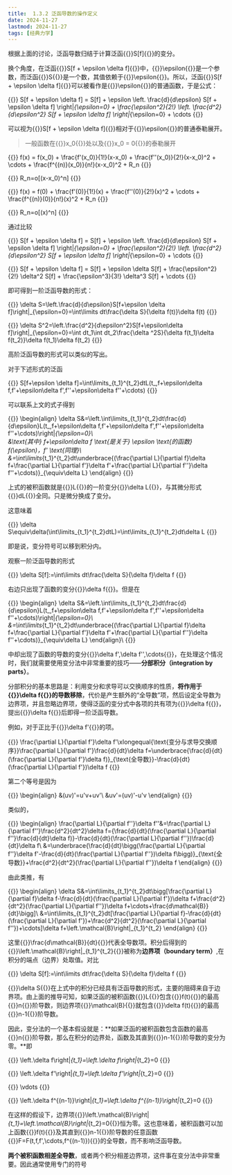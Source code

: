 ```yaml
---
title:  1.3.2 泛函导数的操作定义
date: 2024-11-27
lastmod: 2024-11-27
tags: [经典力学]
---
```


根据上面的讨论，泛函导数归结于计算泛函{{<latex display="false">}}S[f]{{</latex>}}的变分。

换个角度，在泛函{{<latex display="false">}}S[f + \epsilon \delta f]{{</latex>}}中，{{<latex display="false">}}\epsilon{{</latex>}}是一个参数，而泛函{{<latex display="false">}}S{{</latex>}}是一个数，其值依赖于{{<latex display="false">}}\epsilon{{</latex>}}。所以，泛函{{<latex display="false">}}S[f + \epsilon \delta f]{{</latex>}}可以被看作是{{<latex display="false">}}\epsilon{{</latex>}}的普通函数，于是公式：

{{<latex display="true">}}
S[f + \epsilon \delta f] = S[f] + \epsilon \left. \frac{d}{d\epsilon} S[f + \epsilon \delta f] \right|_{\epsilon=0} + \frac{\epsilon^2}{2!} \left. \frac{d^2}{d\epsilon^2} S[f + \epsilon \delta f] \right|_{\epsilon=0} + \cdots
{{</latex>}}

可以视为{{<latex display="false">}}S[f + \epsilon \delta f]{{</latex>}}相对于{{<latex display="false">}}\epsilon{{</latex>}}的普通泰勒展开。

>一般函数在{{<latex display="false">}}x_0{{</latex>}}处以及{{<latex display="false">}}x_0 = 0{{</latex>}}的泰勒展开

{{<latex display="true">}}
f(x) = f(x_0) + \frac{f'(x_0)}{1!}(x-x_0) + \frac{f''(x_0)}{2!}(x-x_0)^2 + \cdots + \frac{f^{(n)}(x_0)}{n!}(x-x_0)^2 + R_n
{{</latex>}}

{{<latex display="true">}}
R_n=o[(x-x_0)^n]
{{</latex>}}

{{<latex display="true">}}
f(x) = f(0) + \frac{f'(0)}{1!}(x) + \frac{f''(0)}{2!}(x)^2 + \cdots + \frac{f^{(n)}(0)}{n!}(x)^2 + R_n
{{</latex>}}

{{<latex display="true">}}
R_n=o[(x)^n]
{{</latex>}}

通过比较

{{<latex display="true">}}
S[f + \epsilon \delta f] = S[f] + \epsilon \left. \frac{d}{d\epsilon} S[f + \epsilon \delta f] \right|_{\epsilon=0} + \frac{\epsilon^2}{2!} \left. \frac{d^2}{d\epsilon^2} S[f + \epsilon \delta f] \right|_{\epsilon=0} + \cdots
{{</latex>}}

{{<latex display="true">}}
S[f + \epsilon \delta f] = S[f] + \epsilon \delta S[f] + \frac{\epsilon^2}{2!} \delta^2 S[f] + \frac{\epsilon^3}{3!} \delta^3 S[f] + \cdots
{{</latex>}}

即可得到一阶泛函导数的形式：

{{<latex display="true">}}
\delta S=\left.\frac{d}{d\epsilon}S[f+\epsilon \delta f]\right|_{\epsilon=0}=\int\limits dt\frac{\delta S}{\delta f(t)}\delta f(t)
{{</latex>}}

{{<latex display="true">}}
\delta S^2=\left.\frac{d^2}{d\epsilon^2}S[f+\epsilon\delta f]\right|_{\epsilon=0}=\int dt_1\int dt_2\frac{\delta ^2S}{\delta f(t_1)\delta f(t_2)}\delta f(t_1)\delta f(t_2)
{{</latex>}}

高阶泛函导数的形式可以类似的写出。

对于下述形式的泛函 

{{<latex display="true">}}
S[f+\epsilon \delta f]=\int\limits_{t_1}^{t_2}dtL(t_,f+\epsilon\delta f,f'+\epsilon\delta f',f''+\epsilon\delta f''+\cdots)
{{</latex>}}

可以联系上文的式子得到 

{{<latex display="true">}}
\begin{align}
\delta S&=\left.\int\limits_{t_1}^{t_2}dt\frac{d}{d\epsilon}L(t_,f+\epsilon\delta f,f'+\epsilon\delta f',f''+\epsilon\delta f''+\cdots)\right|_{\epsilon=0}\\  
&\text{其中} f+\epsilon\delta f \text{是关于} \epsilon \text{的函数} f(\epsilon)，f' \text{同理}\\ 
&=\int\limits_{t_1}^{t_2}dt\underbrace{(\frac{\partial L}{\partial f}\delta f+\frac{\partial L}{\partial f'}\delta f'+\frac{\partial L}{\partial f''}\delta f''+\cdots)}_{\equiv\delta L} 
\end{align}
{{</latex>}}

上式的被积函数就是{{<latex display="false">}}L{{</latex>}}的一阶变分{{<latex display="false">}}\delta L{{</latex>}}，与其微分形式{{<latex display="false">}}dL{{</latex>}}全同。只是微分换成了变分。

这意味着

{{<latex display="true">}}
\delta S\equiv\delta(\int\limits_{t_1}^{t_2}dtL)=\int\limits_{t_1}^{t_2}dt\delta L
{{</latex>}}

即是说，变分符号可以移到积分内。

观察一阶泛函导数的形式 

{{<latex display="true">}}
\delta S[f]:=\int\limits dt\frac{\delta S}{\delta f}\delta f
{{</latex>}}

右边只出现了函数的变分{{<latex display="false">}}\delta f{{</latex>}}。但是在

{{<latex display="true">}}
\begin{align} \delta S&=\left.\int\limits_{t_1}^{t_2}dt\frac{d}{d\epsilon}L(t_,f+\epsilon\delta f,f'+\epsilon\delta f',f''+\epsilon\delta f''+\cdots)\right|_{\epsilon=0}\\ &=\int\limits_{t_1}^{t_2}dt\underbrace{(\frac{\partial L}{\partial f}\delta f+\frac{\partial L}{\partial f'}\delta f'+\frac{\partial L}{\partial f''}\delta f''+\cdots)}_{\equiv\delta L} \end{align}\\
{{</latex>}}

中却出现了函数的导数的变分{{<latex display="false">}}\delta f',\delta f'',\cdots{{</latex>}}，在处理这个情况时，我们就需要使用变分法中非常重要的技巧——**分部积分（integration by parts）**。

分部积分的基本思路是：利用变分和求导可以交换顺序的性质，**将作用于{{<latex display="false">}}\delta f{{</latex>}}的导数移除**，代价是产生额外的“全导数”项，然后设定全导数为边界项，并且忽略边界项，使得泛函的变分式中各项的共有项为{{<latex display="false">}}\delta f{{</latex>}}，提出{{<latex display="false">}}\delta f{{</latex>}}后即得一阶泛函导数。

例如，对于正比于{{<latex display="false">}}\delta f'{{</latex>}}的项。

{{<latex display="true">}}
\frac{\partial L}{\partial f'}\delta f'\xlongequal{\text{变分与求导交换顺序}}\frac{\partial L}{\partial f'}\frac{d}{dt}\delta f=\underbrace{\frac{d}{dt}(\frac{\partial L}{\partial f'}\delta f)}_{\text{全导数}}-\frac{d}{dt}(\frac{\partial L}{\partial f'})\delta f
{{</latex>}}

第二个等号是因为

{{<latex display="true">}}
\begin{align} 
&(uv)'=u'v+uv'\\ 
&uv'=(uv)'-u'v 
\end{align}
{{</latex>}}


类似的，

{{<latex display="true">}}
\begin{align} 
\frac{\partial L}{\partial f''}\delta f''&=\frac{\partial L}{\partial f''}\frac{d^2}{dt^2}\delta f={\frac{d}{dt}(\frac{\partial L}{\partial f''}\frac{d}{dt}\delta f)}-\frac{d}{dt}(\frac{\partial L}{\partial f''})\frac{d}{dt}\delta f\\ 
&=\underbrace{\frac{d}{dt}\bigg(\frac{\partial L}{\partial f''}\delta f'-\frac{d}{dt}(\frac{\partial L}{\partial f''})\delta f\bigg)}_{\text{全导数}}+\frac{d^2}{dt^2}(\frac{\partial L}{\partial f''})\delta f 
\end{align}
{{</latex>}}


由此类推，有 

{{<latex display="true">}}
\begin{align} 
\delta S&=\int\limits_{t_1}^{t_2}dt\bigg[\frac{\partial L}{\partial f}\delta f-\frac{d}{dt}(\frac{\partial L}{\partial f'})\delta f+\frac{d^2}{dt^2}(\frac{\partial L}{\partial f''})\delta f+\cdots+\frac{d\mathcal{B}}{dt}\bigg]\\ 
&=\int\limits_{t_1}^{t_2}dt[\frac{\partial L}{\partial f}-\frac{d}{dt}(\frac{\partial L}{\partial f'})+\frac{d^2}{dt^2}(\frac{\partial L}{\partial f''})+\cdots]\delta f+\left.\mathcal{B}\right|_{t_1}^{t_2}
\end{align}
{{</latex>}}

这里{{<latex display="false">}}\frac{d\mathcal{B}}{dt}{{</latex>}}代表全导数项。积分后得到的{{<latex display="false">}}\left.\mathcal{B}\right|_{t_1}^{t_2}{{</latex>}}被称为**边界项（boundary term）**,在积分的端点（边界）处取值。对比

{{<latex display="true">}}
\delta S[f]:=\int\limits dt\frac{\delta S}{\delta f}\delta f
{{</latex>}}

{{<latex display="false">}}\delta S{{</latex>}}在上式中的积分已经具有泛函导数的形式，主要的阻碍来自于边界项。由上面的推导可知，如果泛函的被积函数{{<latex display="false">}}L{{</latex>}}包含{{<latex display="false">}}f(t){{</latex>}}的最高{{<latex display="false">}}n{{</latex>}}阶导数，则边界项{{<latex display="false">}}\mathcal{B}{{</latex>}}就包含{{<latex display="false">}}\delta f(t){{</latex>}}的最高{{<latex display="false">}}n-1{{</latex>}}阶导数。

因此，变分法的一个基本假设就是：**如果泛函的被积函数包含函数的最高{{<latex display="false">}}n{{</latex>}}阶导数，那么在积分的边界处，函数及其直到{{<latex display="false">}}n-1{{</latex>}}阶导数的变分为零。**即 

{{<latex display="true">}}
\left.\delta f\right|_{t_1}=\left.\delta f\right|_{t_2}=0
{{</latex>}}

{{<latex display="true">}}
\left.\delta f'\right|_{t_1}=\left.\delta f'\right|_{t_2}=0
{{</latex>}}

{{<latex display="true">}}
\vdots
{{</latex>}}

{{<latex display="true">}}
\left.\delta f^{(n-1)}\right|_{t_1}=\left.\delta f^{(n-1)}\right|_{t_2}=0
{{</latex>}}

在这样的假设下，边界项{{<latex display="false">}}\left.\mathcal{B}\right|_{t_1}=\left.\mathcal{B}\right|_{t_2}=0{{</latex>}}恒为零。这也意味着，被积函数可以加上函数{{<latex display="false">}}f(t){{</latex>}}及其直到{{<latex display="false">}}n-1{{</latex>}}阶导数的任意函数{{<latex display="false">}}F=F(t,f,f',\cdots,f^{(n-1)}){{</latex>}}的全导数，而不影响泛函导数。

**两个被积函数相差全导数**，或者两个积分相差边界项，这件事在变分法中非常重要。因此通常使用专门的符号

